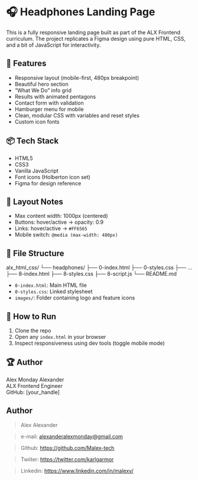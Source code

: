 # 🎧 Headphones Landing Page

This is a fully responsive landing page built as part of the ALX Frontend curriculum. The project replicates a Figma design using pure HTML, CSS, and a bit of JavaScript for interactivity.

## 🧩 Features

- Responsive layout (mobile-first, 480px breakpoint)
- Beautiful hero section
- “What We Do” info grid
- Results with animated pentagons
- Contact form with validation
- Hamburger menu for mobile
- Clean, modular CSS with variables and reset styles
- Custom icon fonts

## 📦 Tech Stack

- HTML5
- CSS3
- Vanilla JavaScript
- Font icons (Holberton icon set)
- Figma for design reference

## 📐 Layout Notes

- Max content width: 1000px (centered)
- Buttons: hover/active → opacity: 0.9
- Links: hover/active → `#FF6565`
- Mobile switch: `@media (max-width: 480px)`

## 📁 File Structure

alx_html_css/
└── headphones/
├── 0-index.html
├── 0-styles.css
├── ...
├── 8-index.html
├── 8-styles.css
├── 8-script.js
└── README.md

- `0-index.html`: Main HTML file
- `0-styles.css`: Linked stylesheet
- `images/`: Folder containing logo and feature icons

## 🔧 How to Run

1. Clone the repo
2. Open any `index.html` in your browser
3. Inspect responsiveness using dev tools (toggle mobile mode)

## 🏆 Author

Alex Monday Alexander  
ALX Frontend Engineer  
GitHub: [your_handle]



## Author

> Alex Alexander

> e-mail: alexanderalexmonday@gmail.com

> Github: https://github.com/Malex-tech

> Twiiter: https://twitter.com/karlgarmor

> Linkedin: https://www.linkedin.com/in/malexy/


